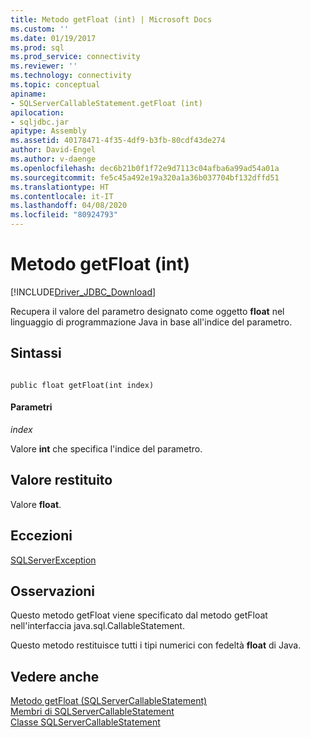 ```yaml
---
title: Metodo getFloat (int) | Microsoft Docs
ms.custom: ''
ms.date: 01/19/2017
ms.prod: sql
ms.prod_service: connectivity
ms.reviewer: ''
ms.technology: connectivity
ms.topic: conceptual
apiname:
- SQLServerCallableStatement.getFloat (int)
apilocation:
- sqljdbc.jar
apitype: Assembly
ms.assetid: 40178471-4f35-4df9-b3fb-80cdf43de274
author: David-Engel
ms.author: v-daenge
ms.openlocfilehash: dec6b21b0f1f72e9d7113c04afba6a99ad54a01a
ms.sourcegitcommit: fe5c45a492e19a320a1a36b037704bf132dffd51
ms.translationtype: HT
ms.contentlocale: it-IT
ms.lasthandoff: 04/08/2020
ms.locfileid: "80924793"
---
```

# <a name="getfloat-method-int"></a>Metodo getFloat (int)
[!INCLUDE[Driver_JDBC_Download](../../../includes/driver_jdbc_download.md)]

  Recupera il valore del parametro designato come oggetto **float** nel linguaggio di programmazione Java in base all'indice del parametro.  
  
## <a name="syntax"></a>Sintassi  
  
```  
  
public float getFloat(int index)  
```  
  
#### <a name="parameters"></a>Parametri  
 *index*  
  
 Valore **int** che specifica l'indice del parametro.  
  
## <a name="return-value"></a>Valore restituito  
 Valore **float**.  
  
## <a name="exceptions"></a>Eccezioni  
 [SQLServerException](../../../connect/jdbc/reference/sqlserverexception-class.md)  
  
## <a name="remarks"></a>Osservazioni  
 Questo metodo getFloat viene specificato dal metodo getFloat nell'interfaccia java.sql.CallableStatement.  
  
 Questo metodo restituisce tutti i tipi numerici con fedeltà **float** di Java.  
  
## <a name="see-also"></a>Vedere anche  
 [Metodo getFloat &#40;SQLServerCallableStatement&#41;](../../../connect/jdbc/reference/getfloat-method-sqlservercallablestatement.md)   
 [Membri di SQLServerCallableStatement](../../../connect/jdbc/reference/sqlservercallablestatement-members.md)   
 [Classe SQLServerCallableStatement](../../../connect/jdbc/reference/sqlservercallablestatement-class.md)  
  
  
